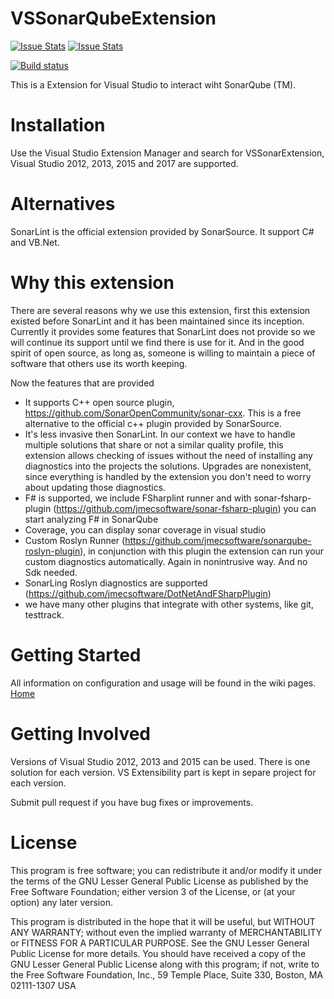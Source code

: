VSSonarQubeExtension
====================
[![Issue Stats](http://issuestats.com/github/TrimbleSolutionsCorporation/VSSonarQubeExtension/badge/issue)](http://issuestats.com/github/TrimbleSolutionsCorporation/VSSonarQubeExtension)
[![Issue Stats](http://issuestats.com/github/TrimbleSolutionsCorporation/VSSonarQubeExtension/badge/pr)](http://issuestats.com/github/TrimbleSolutionsCorporation/VSSonarQubeExtension)

[![Build status](https://ci.appveyor.com/api/projects/status/w03onktfvppbimow/branch/master?svg=true)](https://ci.appveyor.com/project/TrimbleSolutionsCorporation/vssonarqubeextension/branch/master)

This is a Extension for Visual Studio to interact wiht SonarQube (TM).

# Installation
Use the Visual Studio Extension Manager and search for VSSonarExtension, Visual Studio 2012, 2013, 2015 and 2017 are supported.

# Alternatives
SonarLint is the official extension provided by SonarSource. It support C# and VB.Net. 

# Why this extension
There are several reasons why we use this extension, first this extension existed before SonarLint and it has been maintained since its inception. Currently it provides some features that SonarLint does not provide so we will continue its support until we find there is use for it. And in the good spirit of open source, as long as, someone is willing to maintain a piece of software that others use its worth keeping.

Now the features that are provided
- It supports C++ open source plugin, https://github.com/SonarOpenCommunity/sonar-cxx. This is a free alternative to the official c++ plugin provided by SonarSource. 
- It's less invasive then SonarLint. In our context we have to handle multiple solutions that share or not a similar quality profile, this extension allows checking of issues without the need of installing any diagnostics into the projects the solutions. Upgrades are nonexistent, since everything is handled by the extension you don't need to worry about updating those diagnostics.
- F# is supported, we include FSharplint runner and with sonar-fsharp-plugin (https://github.com/jmecsoftware/sonar-fsharp-plugin) you can start analyzing F# in SonarQube
- Coverage, you can display sonar coverage in visual studio
- Custom Roslyn Runner (https://github.com/jmecsoftware/sonarqube-roslyn-plugin), in conjunction with this plugin the extension can run your custom diagnostics automatically. Again in nonintrusive way. And no Sdk needed.
- SonarLing Roslyn diagnostics are supported (https://github.com/jmecsoftware/DotNetAndFSharpPlugin)
- we have many other plugins that integrate with other systems, like git, testtrack.


# Getting Started
All information on configuration and usage will be found in the wiki pages. [Home](https://github.com/TeklaCorp/VSSonarQubeExtension/wiki)

# Getting Involved

Versions of Visual Studio 2012, 2013 and 2015 can be used. There is one solution for each version. VS Extensibility part is kept in separe project for each version. 

Submit pull request if you have bug fixes or improvements.

# License

This program is free software; you can redistribute it and/or modify it under the terms of the GNU Lesser General Public License
as published by the Free Software Foundation; either version 3 of the License, or (at your option) any later version.

This program is distributed in the hope that it will be useful, but WITHOUT ANY WARRANTY; without even the implied warranty
of MERCHANTABILITY or FITNESS FOR A PARTICULAR PURPOSE. See the GNU Lesser General Public License for more details. 
You should have received a copy of the GNU Lesser General Public License along with this program; if not, write to the Free
Software Foundation, Inc., 59 Temple Place, Suite 330, Boston, MA 02111-1307 USA
